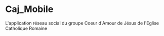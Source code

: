 # Caj_Mobile
L'application réseau social du groupe Coeur d'Amour de Jésus de l'Eglise Catholique Romaine
